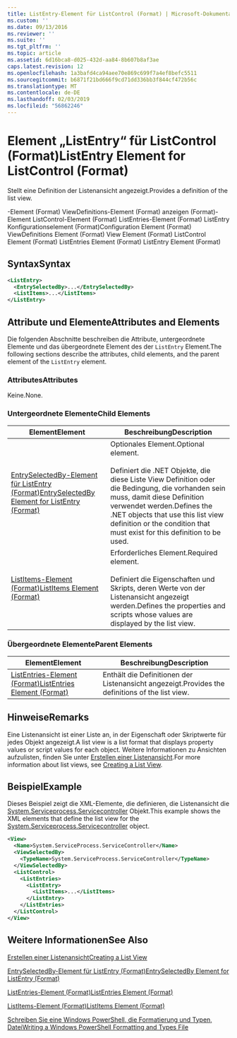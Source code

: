 ```yaml
---
title: ListEntry-Element für ListControl (Format) | Microsoft-Dokumentation
ms.custom: ''
ms.date: 09/13/2016
ms.reviewer: ''
ms.suite: ''
ms.tgt_pltfrm: ''
ms.topic: article
ms.assetid: 6d16bca8-d025-432d-aa84-8b607b8af3ae
caps.latest.revision: 12
ms.openlocfilehash: 1a3bafd4ca94aee70e869c699f7a4ef8befc5511
ms.sourcegitcommit: b6871f21bd666f9cd71dd336bb3f844cf472b56c
ms.translationtype: MT
ms.contentlocale: de-DE
ms.lasthandoff: 02/03/2019
ms.locfileid: "56862246"
---
```

# <a name="listentry-element-for-listcontrol-format"></a><span data-ttu-id="b9669-102">Element „ListEntry“ für ListControl (Format)</span><span class="sxs-lookup"><span data-stu-id="b9669-102">ListEntry Element for ListControl (Format)</span></span>

<span data-ttu-id="b9669-103">Stellt eine Definition der Listenansicht angezeigt.</span><span class="sxs-lookup"><span data-stu-id="b9669-103">Provides a definition of the list view.</span></span>

<span data-ttu-id="b9669-104">-Element (Format) ViewDefinitions-Element (Format) anzeigen (Format)-Element ListControl-Element (Format) ListEntries-Element (Format) ListEntry Konfigurationselement (Format)</span><span class="sxs-lookup"><span data-stu-id="b9669-104">Configuration Element (Format) ViewDefinitions Element (Format) View Element (Format) ListControl Element (Format) ListEntries Element (Format) ListEntry Element (Format)</span></span>

## <a name="syntax"></a><span data-ttu-id="b9669-105">Syntax</span><span class="sxs-lookup"><span data-stu-id="b9669-105">Syntax</span></span>

```xml
<ListEntry>
  <EntrySelectedBy>...</EntrySelectedBy>
  <ListItems>...</ListItems>
</ListEntry>
```

## <a name="attributes-and-elements"></a><span data-ttu-id="b9669-106">Attribute und Elemente</span><span class="sxs-lookup"><span data-stu-id="b9669-106">Attributes and Elements</span></span>

<span data-ttu-id="b9669-107">Die folgenden Abschnitte beschreiben die Attribute, untergeordnete Elemente und das übergeordnete Element des der `ListEntry` Element.</span><span class="sxs-lookup"><span data-stu-id="b9669-107">The following sections describe the attributes, child elements, and the parent element of the `ListEntry` element.</span></span>

### <a name="attributes"></a><span data-ttu-id="b9669-108">Attributes</span><span class="sxs-lookup"><span data-stu-id="b9669-108">Attributes</span></span>

<span data-ttu-id="b9669-109">Keine.</span><span class="sxs-lookup"><span data-stu-id="b9669-109">None.</span></span>

### <a name="child-elements"></a><span data-ttu-id="b9669-110">Untergeordnete Elemente</span><span class="sxs-lookup"><span data-stu-id="b9669-110">Child Elements</span></span>

|<span data-ttu-id="b9669-111">Element</span><span class="sxs-lookup"><span data-stu-id="b9669-111">Element</span></span>|<span data-ttu-id="b9669-112">Beschreibung</span><span class="sxs-lookup"><span data-stu-id="b9669-112">Description</span></span>|
|-------------|-----------------|
|[<span data-ttu-id="b9669-113">EntrySelectedBy-Element für ListEntry (Format)</span><span class="sxs-lookup"><span data-stu-id="b9669-113">EntrySelectedBy Element for ListEntry (Format)</span></span>](./entryselectedby-element-for-listentry-for-listcontrol-format.md)|<span data-ttu-id="b9669-114">Optionales Element.</span><span class="sxs-lookup"><span data-stu-id="b9669-114">Optional element.</span></span><br /><br /> <span data-ttu-id="b9669-115">Definiert die .NET Objekte, die diese Liste View Definition oder die Bedingung, die vorhanden sein muss, damit diese Definition verwendet werden.</span><span class="sxs-lookup"><span data-stu-id="b9669-115">Defines the .NET objects that use this list view definition or the condition that must exist for this definition to be used.</span></span>|
|[<span data-ttu-id="b9669-116">ListItems-Element (Format)</span><span class="sxs-lookup"><span data-stu-id="b9669-116">ListItems Element (Format)</span></span>](./listitems-element-for-listentry-for-listcontrol-format.md)|<span data-ttu-id="b9669-117">Erforderliches Element.</span><span class="sxs-lookup"><span data-stu-id="b9669-117">Required element.</span></span><br /><br /> <span data-ttu-id="b9669-118">Definiert die Eigenschaften und Skripts, deren Werte von der Listenansicht angezeigt werden.</span><span class="sxs-lookup"><span data-stu-id="b9669-118">Defines the properties and scripts whose values are displayed by the list view.</span></span>|

### <a name="parent-elements"></a><span data-ttu-id="b9669-119">Übergeordnete Elemente</span><span class="sxs-lookup"><span data-stu-id="b9669-119">Parent Elements</span></span>

|<span data-ttu-id="b9669-120">Element</span><span class="sxs-lookup"><span data-stu-id="b9669-120">Element</span></span>|<span data-ttu-id="b9669-121">Beschreibung</span><span class="sxs-lookup"><span data-stu-id="b9669-121">Description</span></span>|
|-------------|-----------------|
|[<span data-ttu-id="b9669-122">ListEntries-Element (Format)</span><span class="sxs-lookup"><span data-stu-id="b9669-122">ListEntries Element (Format)</span></span>](./listentries-element-for-listcontrol-format.md)|<span data-ttu-id="b9669-123">Enthält die Definitionen der Listenansicht angezeigt.</span><span class="sxs-lookup"><span data-stu-id="b9669-123">Provides the definitions of the list view.</span></span>|

## <a name="remarks"></a><span data-ttu-id="b9669-124">Hinweise</span><span class="sxs-lookup"><span data-stu-id="b9669-124">Remarks</span></span>

<span data-ttu-id="b9669-125">Eine Listenansicht ist einer Liste an, in der Eigenschaft oder Skriptwerte für jedes Objekt angezeigt.</span><span class="sxs-lookup"><span data-stu-id="b9669-125">A list view is a list format that displays property values or script values for each object.</span></span> <span data-ttu-id="b9669-126">Weitere Informationen zu Ansichten aufzulisten, finden Sie unter [Erstellen einer Listenansicht](./creating-a-list-view.md).</span><span class="sxs-lookup"><span data-stu-id="b9669-126">For more information about list views, see [Creating a List View](./creating-a-list-view.md).</span></span>

## <a name="example"></a><span data-ttu-id="b9669-127">Beispiel</span><span class="sxs-lookup"><span data-stu-id="b9669-127">Example</span></span>

<span data-ttu-id="b9669-128">Dieses Beispiel zeigt die XML-Elemente, die definieren, die Listenansicht die [System.Serviceprocess.Servicecontroller](/dotnet/api/System.ServiceProcess.ServiceController) Objekt.</span><span class="sxs-lookup"><span data-stu-id="b9669-128">This example shows the XML elements that define the list view for the [System.Serviceprocess.Servicecontroller](/dotnet/api/System.ServiceProcess.ServiceController) object.</span></span>

```xml
<View>
  <Name>System.ServiceProcess.ServiceController</Name>
  <ViewSelectedBy>
    <TypeName>System.ServiceProcess.ServiceController</TypeName>
  </ViewSelectedBy>
  <ListControl>
    <ListEntries>
      <ListEntry>
        <ListItems>...</ListItems>
      </ListEntry>
    </ListEntries>
  </ListControl>
</View>
```

## <a name="see-also"></a><span data-ttu-id="b9669-129">Weitere Informationen</span><span class="sxs-lookup"><span data-stu-id="b9669-129">See Also</span></span>

[<span data-ttu-id="b9669-130">Erstellen einer Listenansicht</span><span class="sxs-lookup"><span data-stu-id="b9669-130">Creating a List View</span></span>](./creating-a-list-view.md)

[<span data-ttu-id="b9669-131">EntrySelectedBy-Element für ListEntry (Format)</span><span class="sxs-lookup"><span data-stu-id="b9669-131">EntrySelectedBy Element for ListEntry (Format)</span></span>](./entryselectedby-element-for-listentry-for-listcontrol-format.md)

[<span data-ttu-id="b9669-132">ListEntries-Element (Format)</span><span class="sxs-lookup"><span data-stu-id="b9669-132">ListEntries Element (Format)</span></span>](./listentries-element-for-listcontrol-format.md)

[<span data-ttu-id="b9669-133">ListItems-Element (Format)</span><span class="sxs-lookup"><span data-stu-id="b9669-133">ListItems Element (Format)</span></span>](./listitems-element-for-listentry-for-listcontrol-format.md)

[<span data-ttu-id="b9669-134">Schreiben Sie eine Windows PowerShell, die Formatierung und Typen, Datei</span><span class="sxs-lookup"><span data-stu-id="b9669-134">Writing a Windows PowerShell Formatting and Types File</span></span>](./writing-a-powershell-formatting-file.md)
